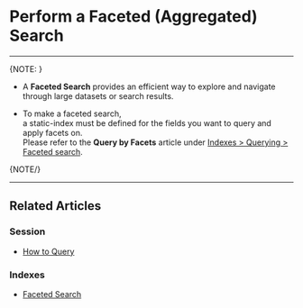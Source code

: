 # Perform a Faceted (Aggregated) Search

---

{NOTE: }

* A **Faceted Search** provides an efficient way to explore and navigate through large datasets or search results.  

* To make a faceted search,  
  a static-index must be defined for the fields you want to query and apply facets on.  
  Please refer to the **Query by Facets** article under [Indexes > Querying > Faceted search](../../../indexes/querying/faceted-search).  

{NOTE/}

---

## Related Articles

### Session

- [How to Query](../../../client-api/session/querying/how-to-query)

### Indexes

- [Faceted Search](../../../indexes/querying/faceted-search) 
